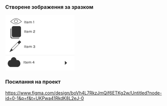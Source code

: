 ### Створене зображення за зразком
![Figma_logo.png](./menu.png)
### Посилання на проект
https://www.figma.com/design/boVh4L7RkzJmQif6ETKg2w/Untitled?node-id=0-1&p=f&t=UKPwa41RkdK8L2eJ-0
